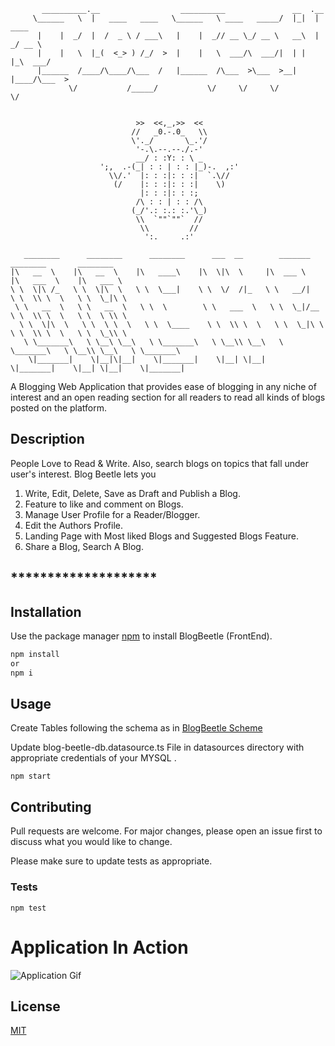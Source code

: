 ```
       __________.__                  __________               __  .__
     \______   \  |   ____   ____   \______   \ ____   _____/  |_|  |   ____
      |    |  _/  |  /  _ \ / ___\   |    |  _// __ \_/ __ \   __\  | _/ __ \
      |    |   \  |_(  <_> ) /_/  >  |    |   \  ___/\  ___/|  | |  |_\  ___/
      |______  /____/\____/\___  /   |______  /\___  >\___  >__| |____/\___  >
             \/           /_____/           \/     \/     \/               \/


                            >>  <<,_,>>  <<
                           //   _0.-.0_   \\
                           \'._/       \_.'/
                            '-.\.--.--./.-'
                            __/ : :Y: : \ _
                    ';,  .-(_| : : | : : |_)-.  ,:'
                      \\/.'  |: : :|: : :|  `.\//
                       (/    |: : :|: : :|    \)
                             |: : :|: : :;
                            /\ : : | : : /\
                           (_/'.: :.: :.'\_)
                            \\  `""`""`  //
                             \\         //
                              ':.     .:'

   ________      ________      ________      ___  __        _______       ________       ________
|\   __  \    |\   __  \    |\   ____\    |\  \|\  \     |\  ___ \     |\   ___  \    |\   ___ \
\ \  \|\ /_   \ \  \|\  \   \ \  \___|    \ \  \/  /|_   \ \   __/|    \ \  \\ \  \   \ \  \_|\ \
 \ \   __  \   \ \   __  \   \ \  \        \ \   ___  \   \ \  \_|/__   \ \  \\ \  \   \ \  \ \\ \
  \ \  \|\  \   \ \  \ \  \   \ \  \____    \ \  \\ \  \   \ \  \_|\ \   \ \  \\ \  \   \ \  \_\\ \
   \ \_______\   \ \__\ \__\   \ \_______\   \ \__\\ \__\   \ \_______\   \ \__\\ \__\   \ \_______\
    \|_______|    \|__|\|__|    \|_______|    \|__| \|__|    \|_______|    \|__| \|__|    \|_______|

```

A Blogging Web Application that provides ease of blogging in any niche of interest and an open reading section for all readers to read all kinds of blogs posted on the platform.

## Description

People Love to Read & Write. Also, search blogs on topics that fall under user's interest. Blog Beetle lets you

1. Write, Edit, Delete, Save as Draft and Publish a Blog.
2. Feature to like and comment on Blogs.
3. Manage User Profile for a Reader/Blogger.
4. Edit the Authors Profile.
5. Landing Page with Most liked Blogs and Suggested Blogs Feature.
6. Share a Blog, Search A Blog.

## **\*\***\*\*\*\***\*\***\*\*\*\***\*\***\*\*\*\***\*\***

## Installation

Use the package manager [npm](https://www.npmjs.com/) to install BlogBeetle (FrontEnd).

```bash
npm install
or
npm i
```

## Usage

Create Tables following the schema as in [BlogBeetle Scheme](https://blogbeetlebucket.s3.ap-south-1.amazonaws.com/BlogBeetleSchema.htm)

Update blog-beetle-db.datasource.ts File in datasources directory with appropriate credentials of your MYSQL .

```
npm start
```

## Contributing

Pull requests are welcome. For major changes, please open an issue first to discuss what you would like to change.

Please make sure to update tests as appropriate.

### Tests

```
npm test
```

# Application In Action

![Application Gif ](https://blogbeetlebucket.s3.ap-south-1.amazonaws.com/ezgif-4-8d5550f1bf0d.gif 'BlogBeetle')

## License

[MIT](https://blogbeetlebucket.s3.ap-south-1.amazonaws.com/license.txt)
